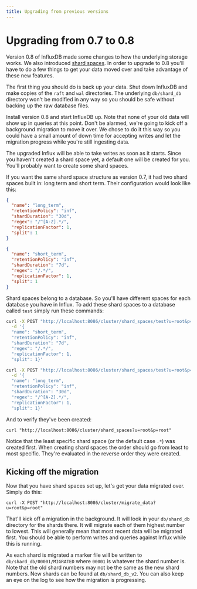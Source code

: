 ```yaml
---
title: Upgrading from previous versions
---
```


# Upgrading from 0.7 to 0.8

Version 0.8 of InfluxDB made some changes to how the underlying storage works. We also introduced [shard spaces](sharding_and_storage.html). In order to upgrade to 0.8 you'll have to do a few things to get your data moved over and take advantage of these new features.

The first thing you should do is back up your data. Shut down InfluxDB and make copies of the `raft` and `wal` directories. The underlying `db/shard_db` directory won't be modified in any way so you should be safe without backing up the raw database files.

Install version 0.8 and start InfluxDB up. Note that none of your old data will show up in queries at this point. Don't be alarmed, we're going to kick off a background migration to move it over. We chose to do it this way so you could have a small amount of down time for accepting writes and let the migration progress while you're still ingesting data.

The upgraded Influx will be able to take writes as soon as it starts. Since you haven't created a shard space yet, a default one will be created for you. You'll probably want to create some shard spaces.

If you want the same shard space structure as version 0.7, it had two shard spaces built in: long term and short term. Their configuration would look like this:

```json
{
  "name": "long_term",
  "retentionPolicy": "inf",
  "shardDuration": "30d",
  "regex": "/^[A-Z].*/",
  "replicationFactor": 1,
  "split": 1
}

{
  "name": "short_term",
  "retentionPolicy": "inf",
  "shardDuration": "7d",
  "regex": "/.*/",
  "replicationFactor": 1,
  "split": 1
}
```

Shard spaces belong to a database. So you'll have different spaces for each database you have in Influx. To add these shard spaces to a database called `test` simply run these commands:

```bash
curl -X POST "http://localhost:8086/cluster/shard_spaces/test?u=root&p=root" \
  -d '{
  "name": "short_term",
  "retentionPolicy": "inf",
  "shardDuration": "7d",
  "regex": "/.*/",
  "replicationFactor": 1,
  "split": 1}'

curl -X POST "http://localhost:8086/cluster/shard_spaces/test?u=root&p=root" \
  -d '{
  "name": "long_term",
  "retentionPolicy": "inf",
  "shardDuration": "30d",
  "regex": "/^[A-Z].*/",
  "replicationFactor": 1,
  "split": 1}'
```

And to verify they've been created:

```
curl "http://localhost:8086/cluster/shard_spaces?u=root&p=root"
```

Notice that the least specific shard space (or the default case `.*`) was created first. When creating shard spaces the order should go from least to most specific. They're evaluated in the reverse order they were created.

## Kicking off the migration

Now that you have shard spaces set up, let's get your data migrated over. Simply do this:

```
curl -X POST "http://localhost:8086/cluster/migrate_data?u=root&p=root"
```

That'll kick off a migration in the background. It will look in your `db/shard_db` directory for the shards there. It will migrate each of them highest number to lowest. This will generally mean that most recent data will be migrated first. You should be able to perform writes and queries against Influx while this is running.

As each shard is migrated a marker file will be written to `db/shard_db/00001/MIGRATED` where `00001` is whatever the shard number is. Note that the old shard numbers may not be the same as the new shard numbers. New shards can be found at `db/shard_db_v2`. You can also keep an eye on the log to see how the migration is progressing.